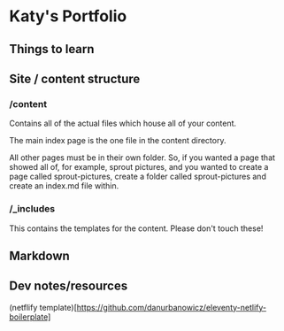 # Katy's Portfolio

## Things to learn

## Site / content structure

### /content

Contains all of the actual files which house all of your content. 

The main index page is the one file in the content directory. 

All other pages must be in their own folder. So, if you wanted a page that showed all of, for example, sprout pictures, and you wanted to create a page called sprout-pictures, create a folder called sprout-pictures and create an index.md file within. 

### /_includes

This contains the templates for the content. 
Please don't touch these!

## Markdown


## Dev notes/resources
(netflify template)[https://github.com/danurbanowicz/eleventy-netlify-boilerplate]